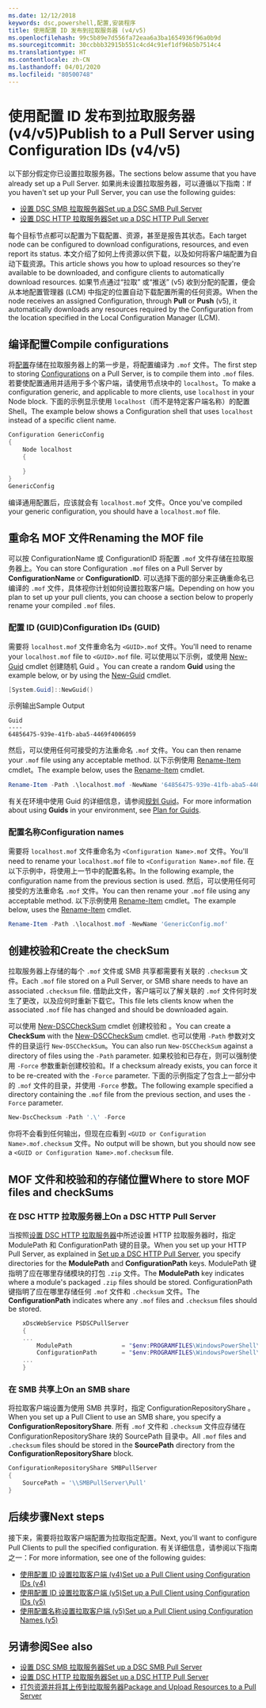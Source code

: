 ```yaml
---
ms.date: 12/12/2018
keywords: dsc,powershell,配置,安装程序
title: 使用配置 ID 发布到拉取服务器 (v4/v5)
ms.openlocfilehash: 99c5b89e7d556fa72eaa6a3ba1654936f96a0b9d
ms.sourcegitcommit: 30ccbbb32915b551c4cd4c91ef1df96b5b7514c4
ms.translationtype: HT
ms.contentlocale: zh-CN
ms.lasthandoff: 04/01/2020
ms.locfileid: "80500748"
---
```

# <a name="publish-to-a-pull-server-using-configuration-ids-v4v5"></a><span data-ttu-id="c63f4-103">使用配置 ID 发布到拉取服务器 (v4/v5)</span><span class="sxs-lookup"><span data-stu-id="c63f4-103">Publish to a Pull Server using Configuration IDs (v4/v5)</span></span>

<span data-ttu-id="c63f4-104">以下部分假定你已设置拉取服务器。</span><span class="sxs-lookup"><span data-stu-id="c63f4-104">The sections below assume that you have already set up a Pull Server.</span></span> <span data-ttu-id="c63f4-105">如果尚未设置拉取服务器，可以遵循以下指南：</span><span class="sxs-lookup"><span data-stu-id="c63f4-105">If you haven't set up your Pull Server, you can use the following guides:</span></span>

- [<span data-ttu-id="c63f4-106">设置 DSC SMB 拉取服务器</span><span class="sxs-lookup"><span data-stu-id="c63f4-106">Set up a DSC SMB Pull Server</span></span>](pullServerSmb.md)
- [<span data-ttu-id="c63f4-107">设置 DSC HTTP 拉取服务器</span><span class="sxs-lookup"><span data-stu-id="c63f4-107">Set up a DSC HTTP Pull Server</span></span>](pullServer.md)

<span data-ttu-id="c63f4-108">每个目标节点都可以配置为下载配置、资源，甚至是报告其状态。</span><span class="sxs-lookup"><span data-stu-id="c63f4-108">Each target node can be configured to download configurations, resources, and even report its status.</span></span> <span data-ttu-id="c63f4-109">本文介绍了如何上传资源以供下载，以及如何将客户端配置为自动下载资源。</span><span class="sxs-lookup"><span data-stu-id="c63f4-109">This article shows you how to upload resources so they're available to be downloaded, and configure clients to automatically download resources.</span></span> <span data-ttu-id="c63f4-110">如果节点通过“拉取”  或“推送”  (v5) 收到分配的配置，便会从本地配置管理器 (LCM) 中指定的位置自动下载配置所需的任何资源。</span><span class="sxs-lookup"><span data-stu-id="c63f4-110">When the node receives an assigned Configuration, through **Pull** or **Push** (v5), it automatically downloads any resources required by the Configuration from the location specified in the Local Configuration Manager (LCM).</span></span>

## <a name="compile-configurations"></a><span data-ttu-id="c63f4-111">编译配置</span><span class="sxs-lookup"><span data-stu-id="c63f4-111">Compile configurations</span></span>

<span data-ttu-id="c63f4-112">将[配置](../configurations/configurations.md)存储在拉取服务器上的第一步是，将配置编译为 `.mof` 文件。</span><span class="sxs-lookup"><span data-stu-id="c63f4-112">The first step to storing [Configurations](../configurations/configurations.md) on a Pull Server, is to compile them into `.mof` files.</span></span> <span data-ttu-id="c63f4-113">若要使配置通用并适用于多个客户端，请使用节点块中的 `localhost`。</span><span class="sxs-lookup"><span data-stu-id="c63f4-113">To make a configuration generic, and applicable to more clients, use `localhost` in your Node block.</span></span> <span data-ttu-id="c63f4-114">下面的示例显示使用 `localhost`（而不是特定客户端名称）的配置 Shell。</span><span class="sxs-lookup"><span data-stu-id="c63f4-114">The example below shows a Configuration shell that uses `localhost` instead of a specific client name.</span></span>

```powershell
Configuration GenericConfig
{
    Node localhost
    {

    }
}
GenericConfig
```

<span data-ttu-id="c63f4-115">编译通用配置后，应该就会有 `localhost.mof` 文件。</span><span class="sxs-lookup"><span data-stu-id="c63f4-115">Once you've compiled your generic configuration, you should have a `localhost.mof` file.</span></span>

## <a name="renaming-the-mof-file"></a><span data-ttu-id="c63f4-116">重命名 MOF 文件</span><span class="sxs-lookup"><span data-stu-id="c63f4-116">Renaming the MOF file</span></span>

<span data-ttu-id="c63f4-117">可以按 ConfigurationName  或 ConfigurationID  将配置 `.mof` 文件存储在拉取服务器上。</span><span class="sxs-lookup"><span data-stu-id="c63f4-117">You can store Configuration `.mof` files on a Pull Server by **ConfigurationName** or **ConfigurationID**.</span></span> <span data-ttu-id="c63f4-118">可以选择下面的部分来正确重命名已编译的 `.mof` 文件，具体视你计划如何设置拉取客户端。</span><span class="sxs-lookup"><span data-stu-id="c63f4-118">Depending on how you plan to set up your pull clients, you can choose a section below to properly rename your compiled `.mof` files.</span></span>

### <a name="configuration-ids-guid"></a><span data-ttu-id="c63f4-119">配置 ID (GUID)</span><span class="sxs-lookup"><span data-stu-id="c63f4-119">Configuration IDs (GUID)</span></span>

<span data-ttu-id="c63f4-120">需要将 `localhost.mof` 文件重命名为 `<GUID>.mof` 文件。</span><span class="sxs-lookup"><span data-stu-id="c63f4-120">You'll need to rename your `localhost.mof` file to `<GUID>.mof` file.</span></span> <span data-ttu-id="c63f4-121">可以使用以下示例，或使用 [New-Guid](/powershell/module/microsoft.powershell.utility/new-guid) cmdlet 创建随机 Guid  。</span><span class="sxs-lookup"><span data-stu-id="c63f4-121">You can create a random **Guid** using the example below, or by using the [New-Guid](/powershell/module/microsoft.powershell.utility/new-guid) cmdlet.</span></span>

```powershell
[System.Guid]::NewGuid()
```

<span data-ttu-id="c63f4-122">示例输出</span><span class="sxs-lookup"><span data-stu-id="c63f4-122">Sample Output</span></span>

```Output
Guid
----
64856475-939e-41fb-aba5-4469f4006059
```

<span data-ttu-id="c63f4-123">然后，可以使用任何可接受的方法重命名 `.mof` 文件。</span><span class="sxs-lookup"><span data-stu-id="c63f4-123">You can then rename your `.mof` file using any acceptable method.</span></span> <span data-ttu-id="c63f4-124">以下示例使用 [Rename-Item](/powershell/module/microsoft.powershell.management/rename-item) cmdlet。</span><span class="sxs-lookup"><span data-stu-id="c63f4-124">The example below, uses the [Rename-Item](/powershell/module/microsoft.powershell.management/rename-item) cmdlet.</span></span>

```powershell
Rename-Item -Path .\localhost.mof -NewName '64856475-939e-41fb-aba5-4469f4006059.mof'
```

<span data-ttu-id="c63f4-125">有关在环境中使用 Guid  的详细信息，请参阅[规划 Guid](secureServer.md#guids)。</span><span class="sxs-lookup"><span data-stu-id="c63f4-125">For more information about using **Guids** in your environment, see [Plan for Guids](secureServer.md#guids).</span></span>

### <a name="configuration-names"></a><span data-ttu-id="c63f4-126">配置名称</span><span class="sxs-lookup"><span data-stu-id="c63f4-126">Configuration names</span></span>

<span data-ttu-id="c63f4-127">需要将 `localhost.mof` 文件重命名为 `<Configuration Name>.mof` 文件。</span><span class="sxs-lookup"><span data-stu-id="c63f4-127">You'll need to rename your `localhost.mof` file to `<Configuration Name>.mof` file.</span></span> <span data-ttu-id="c63f4-128">在以下示例中，将使用上一节中的配置名称。</span><span class="sxs-lookup"><span data-stu-id="c63f4-128">In the following example, the configuration name from the previous section is used.</span></span> <span data-ttu-id="c63f4-129">然后，可以使用任何可接受的方法重命名 `.mof` 文件。</span><span class="sxs-lookup"><span data-stu-id="c63f4-129">You can then rename your `.mof` file using any acceptable method.</span></span> <span data-ttu-id="c63f4-130">以下示例使用 [Rename-Item](/powershell/module/microsoft.powershell.management/rename-item) cmdlet。</span><span class="sxs-lookup"><span data-stu-id="c63f4-130">The example below, uses the [Rename-Item](/powershell/module/microsoft.powershell.management/rename-item) cmdlet.</span></span>

```powershell
Rename-Item -Path .\localhost.mof -NewName 'GenericConfig.mof'
```

## <a name="create-the-checksum"></a><span data-ttu-id="c63f4-131">创建校验和</span><span class="sxs-lookup"><span data-stu-id="c63f4-131">Create the checkSum</span></span>

<span data-ttu-id="c63f4-132">拉取服务器上存储的每个 `.mof` 文件或 SMB 共享都需要有关联的 `.checksum` 文件。</span><span class="sxs-lookup"><span data-stu-id="c63f4-132">Each `.mof` file stored on a Pull Server, or SMB share needs to have an associated `.checksum` file.</span></span>
<span data-ttu-id="c63f4-133">借助此文件，客户端可以了解关联的 `.mof` 文件何时发生了更改，以及应何时重新下载它。</span><span class="sxs-lookup"><span data-stu-id="c63f4-133">This file lets clients know when the associated `.mof` file has changed and should be downloaded again.</span></span>

<span data-ttu-id="c63f4-134">可以使用 [New-DSCCheckSum](/powershell/module/psdesiredstateconfiguration/new-dscchecksum) cmdlet 创建校验和  。</span><span class="sxs-lookup"><span data-stu-id="c63f4-134">You can create a **CheckSum** with the [New-DSCCheckSum](/powershell/module/psdesiredstateconfiguration/new-dscchecksum) cmdlet.</span></span> <span data-ttu-id="c63f4-135">也可以使用 `-Path` 参数对文件的目录运行 `New-DSCCheckSum`。</span><span class="sxs-lookup"><span data-stu-id="c63f4-135">You can also run `New-DSCCheckSum` against a directory of files using the `-Path` parameter.</span></span>
<span data-ttu-id="c63f4-136">如果校验和已存在，则可以强制使用 `-Force` 参数重新创建校验和。</span><span class="sxs-lookup"><span data-stu-id="c63f4-136">If a checksum already exists, you can force it to be re-created with the `-Force` parameter.</span></span> <span data-ttu-id="c63f4-137">下面的示例指定了包含上一部分中的 `.mof` 文件的目录，并使用 `-Force` 参数。</span><span class="sxs-lookup"><span data-stu-id="c63f4-137">The following example specified a directory containing the `.mof` file from the previous section, and uses the `-Force` parameter.</span></span>

```powershell
New-DscChecksum -Path '.\' -Force
```

<span data-ttu-id="c63f4-138">你将不会看到任何输出，但现在应看到 `<GUID or Configuration Name>.mof.checksum` 文件。</span><span class="sxs-lookup"><span data-stu-id="c63f4-138">No output will be shown, but you should now see a `<GUID or Configuration Name>.mof.checksum` file.</span></span>

## <a name="where-to-store-mof-files-and-checksums"></a><span data-ttu-id="c63f4-139">MOF 文件和校验和的存储位置</span><span class="sxs-lookup"><span data-stu-id="c63f4-139">Where to store MOF files and checkSums</span></span>

### <a name="on-a-dsc-http-pull-server"></a><span data-ttu-id="c63f4-140">在 DSC HTTP 拉取服务器上</span><span class="sxs-lookup"><span data-stu-id="c63f4-140">On a DSC HTTP Pull Server</span></span>

<span data-ttu-id="c63f4-141">当按照[设置 DSC HTTP 拉取服务器](pullServer.md)中所述设置 HTTP 拉取服务器时，指定 ModulePath  和 ConfigurationPath  键的目录。</span><span class="sxs-lookup"><span data-stu-id="c63f4-141">When you set up your HTTP Pull Server, as explained in [Set up a DSC HTTP Pull Server](pullServer.md), you specify directories for the **ModulePath** and **ConfigurationPath** keys.</span></span> <span data-ttu-id="c63f4-142">ModulePath  键指明了应在哪里存储模块的打包 `.zip` 文件。</span><span class="sxs-lookup"><span data-stu-id="c63f4-142">The **ModulePath** key indicates where a module's packaged `.zip` files should be stored.</span></span> <span data-ttu-id="c63f4-143">ConfigurationPath  键指明了应在哪里存储任何 `.mof` 文件和 `.checksum` 文件。</span><span class="sxs-lookup"><span data-stu-id="c63f4-143">The **ConfigurationPath** indicates where any `.mof` files and `.checksum` files should be stored.</span></span>

```powershell
    xDscWebService PSDSCPullServer
    {
    ...
        ModulePath              = "$env:PROGRAMFILES\WindowsPowerShell\DscService\Modules"
        ConfigurationPath       = "$env:PROGRAMFILES\WindowsPowerShell\DscService\Configuration"
    ...
    }

```

### <a name="on-an-smb-share"></a><span data-ttu-id="c63f4-144">在 SMB 共享上</span><span class="sxs-lookup"><span data-stu-id="c63f4-144">On an SMB share</span></span>

<span data-ttu-id="c63f4-145">将拉取客户端设置为使用 SMB 共享时，指定 ConfigurationRepositoryShare  。</span><span class="sxs-lookup"><span data-stu-id="c63f4-145">When you set up a Pull Client to use an SMB share, you specify a **ConfigurationRepositoryShare**.</span></span>
<span data-ttu-id="c63f4-146">所有 `.mof` 文件和 `.checksum` 文件应存储在 ConfigurationRepositoryShare  块的 SourcePath  目录中。</span><span class="sxs-lookup"><span data-stu-id="c63f4-146">All `.mof` files and `.checksum` files should be stored in the **SourcePath** directory from the **ConfigurationRepositoryShare** block.</span></span>

```powershell
ConfigurationRepositoryShare SMBPullServer
{
    SourcePath = '\\SMBPullServer\Pull'
}
```

## <a name="next-steps"></a><span data-ttu-id="c63f4-147">后续步骤</span><span class="sxs-lookup"><span data-stu-id="c63f4-147">Next steps</span></span>

<span data-ttu-id="c63f4-148">接下来，需要将拉取客户端配置为拉取指定配置。</span><span class="sxs-lookup"><span data-stu-id="c63f4-148">Next, you'll want to configure Pull Clients to pull the specified configuration.</span></span> <span data-ttu-id="c63f4-149">有关详细信息，请参阅以下指南之一：</span><span class="sxs-lookup"><span data-stu-id="c63f4-149">For more information, see one of the following guides:</span></span>

- [<span data-ttu-id="c63f4-150">使用配置 ID 设置拉取客户端 (v4)</span><span class="sxs-lookup"><span data-stu-id="c63f4-150">Set up a Pull Client using Configuration IDs (v4)</span></span>](pullClientConfigId4.md)
- [<span data-ttu-id="c63f4-151">使用配置 ID 设置拉取客户端 (v5)</span><span class="sxs-lookup"><span data-stu-id="c63f4-151">Set up a Pull Client using Configuration IDs (v5)</span></span>](pullClientConfigId.md)
- [<span data-ttu-id="c63f4-152">使用配置名称设置拉取客户端 (v5)</span><span class="sxs-lookup"><span data-stu-id="c63f4-152">Set up a Pull Client using Configuration Names (v5)</span></span>](pullClientConfigNames.md)

## <a name="see-also"></a><span data-ttu-id="c63f4-153">另请参阅</span><span class="sxs-lookup"><span data-stu-id="c63f4-153">See also</span></span>

- [<span data-ttu-id="c63f4-154">设置 DSC SMB 拉取服务器</span><span class="sxs-lookup"><span data-stu-id="c63f4-154">Set up a DSC SMB Pull Server</span></span>](pullServerSmb.md)
- [<span data-ttu-id="c63f4-155">设置 DSC HTTP 拉取服务器</span><span class="sxs-lookup"><span data-stu-id="c63f4-155">Set up a DSC HTTP Pull Server</span></span>](pullServer.md)
- [<span data-ttu-id="c63f4-156">打包资源并将其上传到拉取服务器</span><span class="sxs-lookup"><span data-stu-id="c63f4-156">Package and Upload Resources to a Pull Server</span></span>](package-upload-resources.md)
